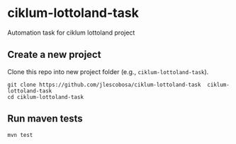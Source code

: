 # ciklum-lottoland-task
Automation task for ciklum lottoland project

## Create a new project
Clone this repo into new project folder (e.g., `ciklum-lottoland-task`).
```shell
git clone https://github.com/jlescobosa/ciklum-lottoland-task  ciklum-lottoland-task
cd ciklum-lottoland-task
```

## Run maven tests
```shell
mvn test
```
